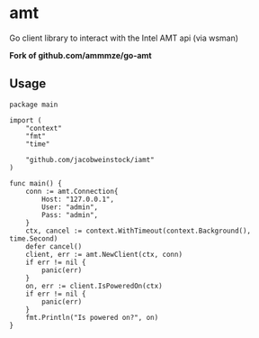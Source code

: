 # amt

Go client library to interact with the Intel AMT api (via wsman)

**Fork of github.com/ammmze/go-amt**

## Usage

```golang
package main

import (
	"context"
	"fmt"
	"time"

	"github.com/jacobweinstock/iamt"
)

func main() {
	conn := amt.Connection{
		Host: "127.0.0.1",
		User: "admin",
		Pass: "admin",
	}
	ctx, cancel := context.WithTimeout(context.Background(), time.Second)
	defer cancel()
	client, err := amt.NewClient(ctx, conn)
	if err != nil {
		panic(err)
	}
	on, err := client.IsPoweredOn(ctx)
	if err != nil {
		panic(err)
	}
    fmt.Println("Is powered on?", on)
}
```
